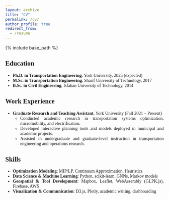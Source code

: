 ```yaml
---
layout: archive
title: "CV"
permalink: /cv/
author_profile: true
redirect_from:
  - /resume
---
```


{% include base_path %}

<div style="font-size: 14px; font-family: 'Georgia', serif; text-align: justify;">

<h2>Education</h2>
<ul>
  <li><strong>Ph.D. in Transportation Engineering</strong>, York University, 2025 (expected)</li>
  <li><strong>M.Sc. in Transportation Engineering</strong>, Sharif University of Technology, 2017</li>
  <li><strong>B.Sc. in Civil Engineering</strong>, Isfahan University of Technology, 2014</li>
</ul>

<h2>Work Experience</h2>
<ul>
  <li><strong>Graduate Research and Teaching Assistant</strong>, York University (Fall 2021 – Present)
    <ul>
      <li>Conducted academic research in transportation systems optimization, micromobility, and electrification.</li>
      <li>Developed interactive planning tools and models deployed in municipal and academic projects.</li>
      <li>Assisted in undergraduate and graduate-level instruction in transportation engineering and operations research.</li>
    </ul>
  </li>
</ul>

<h2>Skills</h2>
<ul>
  <li><strong>Optimization Modeling</strong>: MIP/LP, Continuum Approximation, Heuristics</li>
  <li><strong>Data Science & Machine Learning</strong>: Python, scikit-learn, GNNs, Markov models</li>
  <li><strong>Geospatial & Tool Development</strong>: Mapbox, Leaflet, WebAssembly (GLPK.js), Firebase, AWS</li>
  <li><strong>Visualization & Communication</strong>: D3.js, Plotly, academic writing, dashboarding</li>
</ul>

</div>
